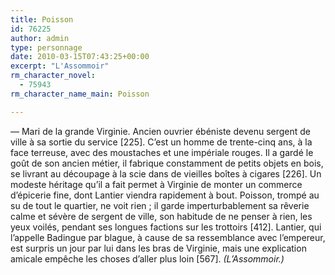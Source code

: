 ```yaml
---
title: Poisson
id: 76225
author: admin
type: personnage
date: 2010-03-15T07:43:25+00:00
excerpt: "L'Assommoir"
rm_character_novel:
  - 75943
rm_character_name_main: Poisson

---
```

— Mari de la grande Virginie. Ancien ouvrier ébéniste devenu sergent de ville à sa sortie du service [225]. C&rsquo;est un homme de trente-cinq ans, à la face terreuse, avec des moustaches et une impériale rouges. Il a gardé le goût de son ancien métier, il fabrique constamment de petits objets en bois, se livrant au découpage à la scie dans de vieilles boîtes à cigares [226]. Un modeste héritage qu&rsquo;il a fait permet à Virginie de monter un commerce d&rsquo;épicerie fine, dont Lantier viendra rapidement à bout. Poisson, trompé au su de tout le quartier, ne voit rien ; il garde imperturbablement sa rêverie calme et sévère de sergent de ville, son habitude de ne penser à rien, les yeux voilés, pendant ses longues factions sur les trottoirs [412]. Lantier, qui l&rsquo;appelle Badingue par blague, à cause de sa ressemblance avec l&rsquo;empereur, est surpris un jour par lui dans les bras de Virginie, mais une explication amicale empêche les choses d&rsquo;aller plus loin [567]. _(L&rsquo;Assommoir.)_